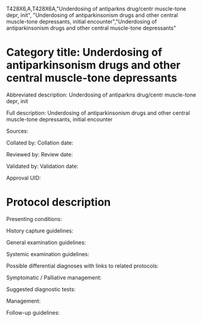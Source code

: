T428X6,A,T428X6A,"Underdosing of antiparkns drug/centr muscle-tone depr, init", "Underdosing of antiparkinsonism drugs and other central muscle-tone depressants, initial encounter","Underdosing of antiparkinsonism drugs and other central muscle-tone depressants"
# Category title: Underdosing of antiparkinsonism drugs and other central muscle-tone depressants

Abbreviated description: Underdosing of antiparkns drug/centr muscle-tone depr, init

Full description: Underdosing of antiparkinsonism drugs and other central muscle-tone depressants, initial encounter

Sources:

Collated by:
Collation date:

Reviewed by:
Review date:

Validated by:
Validation date:

Approval UID:

# Protocol description

Presenting conditions:

History capture guidelines:

General examination guidelines:

Systemic examination guidelines:

Possible differential diagnoses with links to related protocols:

Symptomatic / Palliative management:

Suggested diagnostic tests:

Management:

Follow-up guidelines:
